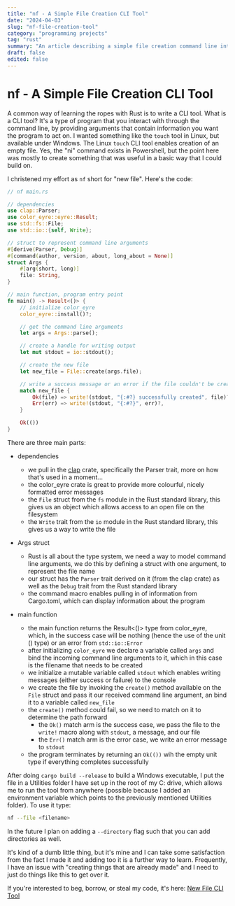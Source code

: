 ```yaml
---
title: "nf - A Simple File Creation CLI Tool"
date: "2024-04-03"
slug: "nf-file-creation-tool"
category: "programming projects"
tag: "rust"
summary: "An article describing a simple file creation command line interface tool I made using Rust."
draft: false
edited: false
---
```


# nf - A Simple File Creation CLI Tool

A common way of learning the ropes with Rust is to write a CLI tool. What is a CLI tool? It's a type of program that you interact with through the command line, by providing arguments that contain information you want the program to act on. I wanted something like the `touch` tool in Linux, but available under Windows. The Linux `touch` CLI tool enables creation of an empty file. Yes, the "ni" command exists in Powershell, but the point here was mostly to create something that was useful in a basic way that I could build on.

I christened my effort as `nf` short for "new file". Here's the code:

```rust
// nf main.rs

// dependencies
use clap::Parser;
use color_eyre::eyre::Result;
use std::fs::File;
use std::io::{self, Write};

// struct to represent command line arguments
#[derive(Parser, Debug)]
#[command(author, version, about, long_about = None)]
struct Args {
    #[arg(short, long)]
    file: String,
}

// main function, program entry point
fn main() -> Result<()> {
    // initialize color_eyre
    color_eyre::install()?;

    // get the command line arguments
    let args = Args::parse();

    // create a handle for writing output
    let mut stdout = io::stdout();

    // create the new file
    let new_file = File::create(args.file);

    // write a success message or an error if the file couldn't be created
    match new_file {
        Ok(file) => write!(stdout, "{:#?} successfully created", file)?,
        Err(err) => write!(stdout, "{:#?}", err)?,
    }

    Ok(())
}
```

There are three main parts:

- dependencies

  - we pull in the [clap](https://crates.io/crates/clap) crate, specifically the Parser trait, more on how that's used in a moment...
  - the color_eyre crate is great to provide more colourful, nicely formatted error messages
  - the `File` struct from the `fs` module in the Rust standard library, this gives us an object which allows access to an open file on the filesystem
  - the `Write` trait from the `io` module in the Rust standard library, this gives us a way to write the file

- Args struct
  - Rust is all about the type system, we need a way to model command line arguments, we do this by defining a struct with one argument, to represent the file name
  - our struct has the `Parser` trait derived on it (from the clap crate) as well as the `Debug` trait from the Rust standard library
  - the command macro enables pulling in of information from Cargo.toml, which can display information about the program
- main function
  - the main function returns the Result<()> type from color_eyre, which, in the success case will be nothing (hence the use of the unit () type) or an error from `std::io::Error`
  - after initializing `color_eyre` we declare a variable called `args` and bind the incoming command line arguments to it, which in this case is the filename that needs to be created
  - we initialize a mutable variable called `stdout` which enables writing messages (either success or failure) to the console
  - we create the file by invoking the `create()` method available on the `File` struct and pass it our received command line argument, an bind it to a variable called `new_file`
  - the `create()` method could fail, so we need to match on it to determine the path forward
    - the `Ok()` match arm is the success case, we pass the file to the `write!` macro along with `stdout`, a message, and our file
    - the `Err()` match arm is the error case, we write an error message to `stdout`
  - the program terminates by returning an `Ok(())` wih the empty unit type if everything completes successfully

After doing `cargo build --release` to build a Windows executable, I put the file in a Utilities folder I have set up in the root of my C: drive, which allows me to run the tool from anywhere (possible because I added an environment variable which points to the previously mentioned Utilities folder). To use it type:

```bash
nf --file <filename>
```

In the future I plan on adding a `--directory` flag such that you can add directories as well.

It's kind of a dumb little thing, but it's mine and I can take some satisfaction from the fact I made it and adding too it is a further way to learn. Frequently, I have an issue with "creating things that are already made" and I need to just do things like this to get over it.

If you're interested to beg, borrow, or steal my code, it's here: [New File CLI Tool](https://github.com/sentinel1909/nf)
